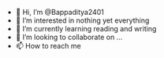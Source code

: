 - 👋 Hi, I’m @Bappaditya2401
- 👀 I’m interested in nothing yet everything
- 🌱 I’m currently learning reading and writing
- 💞️ I’m looking to collaborate on ...
- 📫 How to reach me 

<!---
Bappaditya2401/Bappaditya2401 is a ✨ special ✨ repository because its `README.md` (this file) appears on your GitHub profile.
You can click the Preview link to take a look at your changes.
--->
